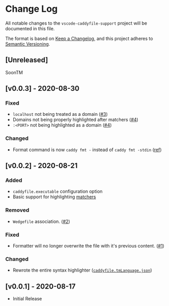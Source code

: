 # Change Log
All notable changes to the `vscode-caddyfile-support` project will be documented in this file.

The format is based on [Keep a Changelog](https://keepachangelog.com/en/1.0.0/), and this project adheres to [Semantic Versioning](https://semver.org/spec/v2.0.0.html).

## [Unreleased]
SoonTM

## [v0.0.3] - 2020-08-30
### Fixed
- `localhost` not being treated as a domain ([#3](https://github.com/matthewpi/vscode-caddyfile-support/issues/3#issuecomment-678527482))
- Domains not being properly highlighted after matchers ([#4](https://github.com/matthewpi/vscode-caddyfile-support/issues/4))
- `:<PORT>` not being highlighted as a domain ([#4](https://github.com/matthewpi/vscode-caddyfile-support/issues/4))

### Changed
- Format command is now `caddy fmt -` instead of `caddy fmt -stdin` ([ref](https://github.com/caddyserver/caddy/pull/3680#discussion_r475123239))

## [v0.0.2] - 2020-08-21
### Added
- `caddyfile.executable` configuration option
- Basic support for highlighting [matchers](https://caddyserver.com/docs/caddyfile/concepts#matchers)

### Removed
- `Wedgefile` association. ([#2](https://github.com/matthewpi/vscode-caddyfile-support/pull/2))

### Fixed
- Formatter will no longer overwrite the file with it's previous content. ([#1](https://github.com/matthewpi/vscode-caddyfile-support/issues/1))

### Changed
- Rewrote the entire syntax highlighter ([`caddyfile.tmLanguage.json`](https://github.com/matthewpi/vscode-caddyfile-support/blob/master/syntaxes/caddyfile.tmLanguage.json))

## [v0.0.1] - 2020-08-17
- Initial Release
